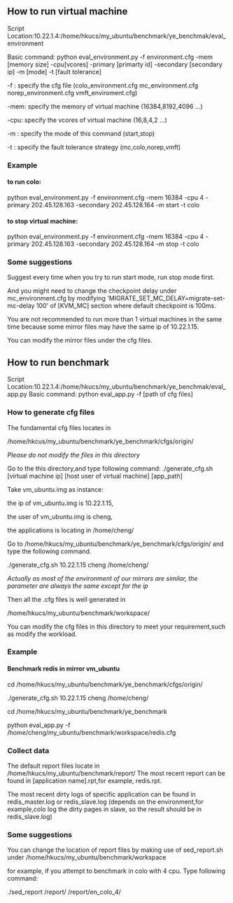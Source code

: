 ## How to run virtual machine 
Script Location:10.22.1.4:/home/hkucs/my_ubuntu/benchmark/ye_benchmak/eval_environment

Basic command: 
python eval_environment.py -f environment.cfg -mem [memory size] -cpu[vcores] -primary [primarty id] -secondary [secondary ip] -m [mode] -t [fault tolerance]

-f  : specify the cfg file (colo_environment.cfg mc_environment.cfg norep_environment.cfg vmft_enviroment.cfg)

-mem: specify the memory of virtual machine (16384,8192,4096 ...)

-cpu: specify the vcores of virtual machine (16,8,4,2 ...)

-m  : specify the mode of this command (start,stop)

-t  : specify the fault tolerance strategy (mc,colo,norep,vmft)

### Example

#### to run colo:
python eval_environment.py -f environment.cfg -mem 16384 -cpu 4 -primary 202.45.128.163 -secondary 202.45.128.164 -m start -t colo

#### to stop virtual machine:
python eval_environment.py -f environment.cfg -mem 16384 -cpu 4 -primary 202.45.128.163 -secondary 202.45.128.164 -m stop -t colo

### Some suggestions
Suggest every time when you try to run start mode, run stop mode first.

And you might need to change the checkpoint delay under mc_environment.cfg by modifying 'MIGRATE_SET_MC_DELAY=migrate-set-mc-delay 100' of [KVM_MC] section where default checkpoint is 100ms.

You are not recommended to run more than 1 virtual machines in the same time because some mirror files may have the same ip of 10.22.1.15.

You can modify the mirror files under the cfg files.

## How to run benchmark
Script Location:10.22.1.4:/home/hkucs/my_ubuntu/benchmark/ye_benchmak/eval_app.py
Basic command:
python eval_app.py -f [path of cfg files]

### How to generate cfg files
The fundamental cfg files locates in 

/home/hkcus/my_ubuntu/benchmark/ye_benchmark/cfgs/origin/
 
*Please do not modify the files in this directory*

Go to the this directory,and type following command:
./generate_cfg.sh [virtual machine ip] [host user of virtual machine] [app_path]

Take vm_ubuntu.img as instance:

the ip of vm_ubuntu.img is 10.22.1.15,

the user of vm_ubuntu.img is cheng,

the applications is locating in /home/cheng/

Go to /home/hkucs/my_ubuntu/benchmark/ye_benchmark/cfgs/origin/ and type the following command.

./generate_cfg.sh 10.22.1.15 cheng /home/cheng/

*Actually as most of the environment of our mirrors are similar, the parameter are always the same except for the ip*

Then all the .cfg files is well generated in 

/home/hkucs/my_ubuntu/benchmark/workspace/

You can modify the cfg files in this directory to meet your requirement,such as modify the workload.

### Example
#### Benchmark redis in mirror vm_ubuntu
cd /home/hkucs/my_ubuntu/benchmark/ye_benchmark/cfgs/origin/

./generate_cfg.sh 10.22.1.15 cheng /home/cheng/

cd /home/hkucs/my_ubuntu/benchmark/ye_benchmark

python eval_app.py -f /home/cheng/my_ubuntu/benchmark/workspace/redis.cfg

### Collect data
The default report files locate in /home/hkucs/my_ubuntu/benchmark/report/
The most recent report can be found in [application name].rpt,for example, redis.rpt.

The most recent dirty logs of specific application can be found in redis_master.log or redis_slave.log (depends on the environment,for example,colo log the dirty pages in slave, so the result should be in redis_slave.log)

### Some suggestions
You can change the location of report files by making use of sed_report.sh under /home/hkucs/my_ubuntu/benchmark/workspace

for example, if you attempt to benchmark in colo with 4 cpu. Type following command:

./sed_report /report/ /report/en_colo_4/
```

